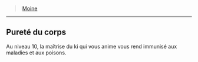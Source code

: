 ﻿---
!Generic
Id: monk_hd.md#pureté-du-corps
ParentLink: monk_hd.md#moine
Name: Pureté du corps
ParentName: Moine
NameLevel: 2
Attributes: {}
---
> [Moine](hd_monk.md)

---

## Pureté du corps

Au niveau 10, la maîtrise du ki qui vous anime vous rend immunisé aux maladies et aux poisons.

